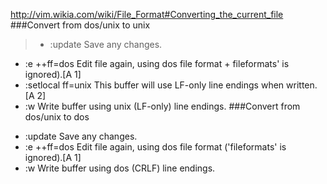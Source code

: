 <http://vim.wikia.com/wiki/File_Format#Converting_the_current_file>
###Convert from dos/unix to unix
>+ :update  Save any changes.
+ :e ++ff=dos   Edit file again, using dos file format + fileformats' is ignored).[A 1]
+ :setlocal ff=unix This buffer will use LF-only line endings when written.[A 2]
+ :w    Write buffer using unix (LF-only) line endings.
###Convert from dos/unix to dos
>
+ :update   Save any changes.
+ :e ++ff=dos   Edit file again, using dos file format ('fileformats' is ignored).[A 1]
+ :w    Write buffer using dos (CRLF) line endings.
